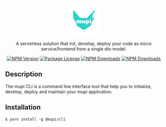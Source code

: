 <p align="center">
<img width="20%" src="https://raw.githubusercontent.com/mupi-group/mupi-cli/main/homepage/logo-with-text.svg" alt="mupi logo"/>
</p>

<p align="center">
A serverless solution that init, develop, deploy your code as micro service/frontend from a single dto model.
</p>

<p align="center">
<a href="https://www.npmjs.com/~mupijs"><img src="https://img.shields.io/npm/v/@mupi/cli.svg" alt="NPM Version" /></a>
<a href="https://www.npmjs.com/~mupijs"><img src="https://img.shields.io/npm/l/@mupi/cli.svg" alt="Package License" /></a>
<a href="https://www.npmjs.com/~mupijs"><img src="https://img.shields.io/npm/dm/@mupi/cli.svg" alt="NPM Downloads" /></a>
<a href="https://github.com/mupi-group/mupi-cli/actions"><img src="https://github.com/mupi-group/mupi-cli/actions/workflows/npm-publish.yml/badge.svg" alt="NPM Downloads" /></a>
</p>


## Description

The mupi CLI is a command line interface tool that help you to initialize, develop, deploy and maintain your mupi application.


## Installation

```shell
$ yarn install -g @mupi/cli
```